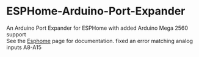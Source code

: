 # ESPHome-Arduino-Port-Expander
An Arduino Port Expander for ESPHome with added Arduino Mega 2560 support  
See the <a href='https://esphome.io/cookbook/arduino_port_extender.html'>Esphome</a> page for documentation.
fixed an error matching analog inputs A8-A15
